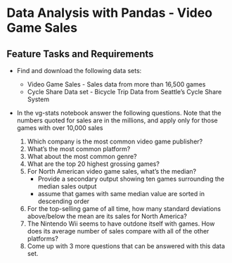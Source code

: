 # Data Analysis with Pandas - Video Game Sales

## Feature Tasks and Requirements

- Find and download the following data sets:

  - Video Game Sales - Sales data from more than 16,500 games
  - Cycle Share Data set - Bicycle Trip Data from Seattle’s Cycle Share System

- In the vg-stats notebook answer the following questions. Note that the numbers quoted for sales are in the millions, and apply only for those games with over 10,000 sales
  1. Which company is the most common video game publisher?
  1. What’s the most common platform?
  1. What about the most common genre?
  1. What are the top 20 highest grossing games?
  1. For North American video game sales, what’s the median?
     - Provide a secondary output showing ten games surrounding the median sales output
     - assume that games with same median value are sorted in descending order
  1. For the top-selling game of all time, how many standard deviations above/below the mean are its sales for North America?
  1. The Nintendo Wii seems to have outdone itself with games. How does its average number of sales compare with all of the other platforms?
  1. Come up with 3 more questions that can be answered with this data set.

